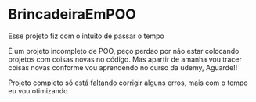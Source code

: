 # BrincadeiraEmPOO
Esse projeto fiz com o intuito de passar o tempo

É um projeto incompleto de POO, peço perdao por não estar colocando projetos com coisas novas no código.
  Mas apartir de amanha vou tracer coisas novas conforme vou aprendendo no curso da udemy, Aguarde!!
  
  Projeto completo só está faltando corrigir alguns erros, mais com o tempo eu vou otimizando
